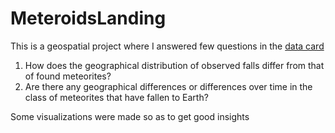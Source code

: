 # MeteroidsLanding
This is a geospatial project where I answered few questions in the [data card](https://www.kaggle.com/datasets/nasa/meteorite-landings)

1. How does the geographical distribution of observed falls differ from that of found meteorites?
2. Are there any geographical differences or differences over time in the class of meteorites that have fallen to Earth?


Some visualizations were made so as to get good insights
